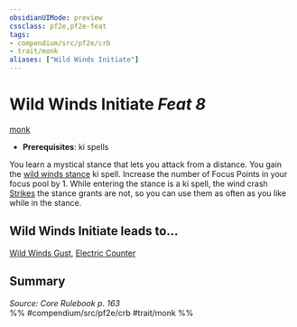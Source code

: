 ```yaml
---
obsidianUIMode: preview
cssclass: pf2e,pf2e-feat
tags:
- compendium/src/pf2e/crb
- trait/monk
aliases: ["Wild Winds Initiate"]
---
```

# Wild Winds Initiate  *Feat 8*  
[monk](Reference/Rules/Traits/monk.md "Monk Class Trait")  

- **Prerequisites**: ki spells

You learn a mystical stance that lets you attack from a distance. You gain the [wild winds stance](wild-winds-stance.md) ki spell. Increase the number of Focus Points in your focus pool by 1. While entering the stance is a ki spell, the wind crash [Strikes](strike.md) the stance grants are not, so you can use them as often as you like while in the stance.

## Wild Winds Initiate leads to...

[Wild Winds Gust](wild-winds-gust.md), [Electric Counter](electric-counter-frp2.md)

## Summary

*Source: Core Rulebook p. 163*  
%% #compendium/src/pf2e/crb #trait/monk %%